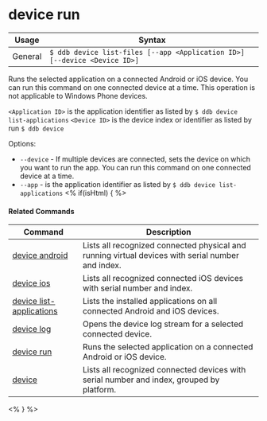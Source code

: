 device run
==========

Usage | Syntax
------|-------
General | `$ ddb device list-files [--app <Application ID>] [--device <Device ID>]`
Runs the selected application on a connected Android or iOS device.
You can run this command on one connected device at a time.
This operation is not applicable to Windows Phone devices.

`<Application ID>` is the application identifier as listed by `$ ddb device list-applications` 
`<Device ID>` is the device index or identifier as listed by run `$ ddb device`

Options:
   * `--device` - If multiple devices are connected, sets the device on which you want to run the app.
        You can run this command on one connected device at a time.
   * `--app` - is the application identifier as listed by `$ ddb device list-applications` 
<% if(isHtml) { %> 

#### Related Commands

Command | Description
----------|----------
[device android](device-android.html) | Lists all recognized connected physical and running virtual devices with serial number and index.
[device ios](device-ios.html) | Lists all recognized connected iOS devices with serial number and index.
[device list-applications](device-list-applications.html) | Lists the installed applications on all connected Android and iOS devices.
[device log](device-log.html) | Opens the device log stream for a selected connected device.
[device run](device-run.html) | Runs the selected application on a connected Android or iOS device.
[device](device.html) | Lists all recognized connected devices with serial number and index, grouped by platform.
<% } %>